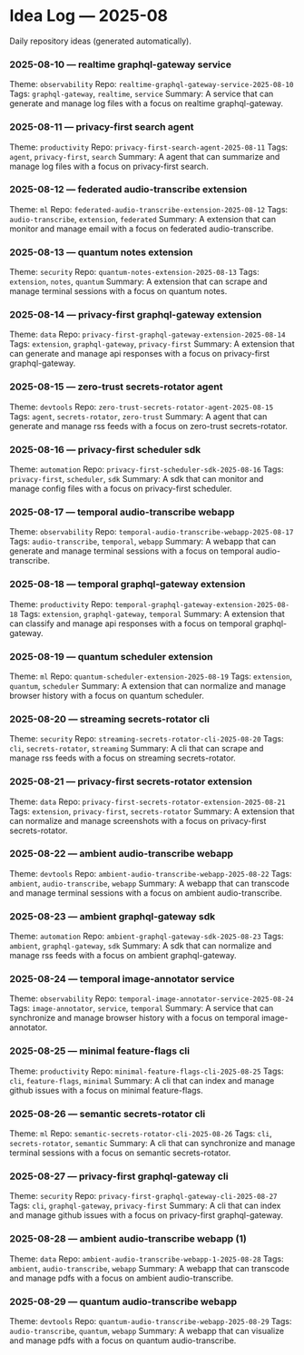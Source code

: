 # Idea Log — 2025-08

Daily repository ideas (generated automatically).

### 2025-08-10 — realtime graphql-gateway service
Theme: `observability`
Repo: `realtime-graphql-gateway-service-2025-08-10`
Tags: `graphql-gateway`, `realtime`, `service`
Summary: A service that can generate and manage log files with a focus on realtime graphql-gateway.

### 2025-08-11 — privacy-first search agent
Theme: `productivity`
Repo: `privacy-first-search-agent-2025-08-11`
Tags: `agent`, `privacy-first`, `search`
Summary: A agent that can summarize and manage log files with a focus on privacy-first search.

### 2025-08-12 — federated audio-transcribe extension
Theme: `ml`
Repo: `federated-audio-transcribe-extension-2025-08-12`
Tags: `audio-transcribe`, `extension`, `federated`
Summary: A extension that can monitor and manage email with a focus on federated audio-transcribe.

### 2025-08-13 — quantum notes extension
Theme: `security`
Repo: `quantum-notes-extension-2025-08-13`
Tags: `extension`, `notes`, `quantum`
Summary: A extension that can scrape and manage terminal sessions with a focus on quantum notes.

### 2025-08-14 — privacy-first graphql-gateway extension
Theme: `data`
Repo: `privacy-first-graphql-gateway-extension-2025-08-14`
Tags: `extension`, `graphql-gateway`, `privacy-first`
Summary: A extension that can generate and manage api responses with a focus on privacy-first graphql-gateway.

### 2025-08-15 — zero-trust secrets-rotator agent
Theme: `devtools`
Repo: `zero-trust-secrets-rotator-agent-2025-08-15`
Tags: `agent`, `secrets-rotator`, `zero-trust`
Summary: A agent that can generate and manage rss feeds with a focus on zero-trust secrets-rotator.

### 2025-08-16 — privacy-first scheduler sdk
Theme: `automation`
Repo: `privacy-first-scheduler-sdk-2025-08-16`
Tags: `privacy-first`, `scheduler`, `sdk`
Summary: A sdk that can monitor and manage config files with a focus on privacy-first scheduler.

### 2025-08-17 — temporal audio-transcribe webapp
Theme: `observability`
Repo: `temporal-audio-transcribe-webapp-2025-08-17`
Tags: `audio-transcribe`, `temporal`, `webapp`
Summary: A webapp that can generate and manage terminal sessions with a focus on temporal audio-transcribe.

### 2025-08-18 — temporal graphql-gateway extension
Theme: `productivity`
Repo: `temporal-graphql-gateway-extension-2025-08-18`
Tags: `extension`, `graphql-gateway`, `temporal`
Summary: A extension that can classify and manage api responses with a focus on temporal graphql-gateway.

### 2025-08-19 — quantum scheduler extension
Theme: `ml`
Repo: `quantum-scheduler-extension-2025-08-19`
Tags: `extension`, `quantum`, `scheduler`
Summary: A extension that can normalize and manage browser history with a focus on quantum scheduler.

### 2025-08-20 — streaming secrets-rotator cli
Theme: `security`
Repo: `streaming-secrets-rotator-cli-2025-08-20`
Tags: `cli`, `secrets-rotator`, `streaming`
Summary: A cli that can scrape and manage rss feeds with a focus on streaming secrets-rotator.

### 2025-08-21 — privacy-first secrets-rotator extension
Theme: `data`
Repo: `privacy-first-secrets-rotator-extension-2025-08-21`
Tags: `extension`, `privacy-first`, `secrets-rotator`
Summary: A extension that can normalize and manage screenshots with a focus on privacy-first secrets-rotator.

### 2025-08-22 — ambient audio-transcribe webapp
Theme: `devtools`
Repo: `ambient-audio-transcribe-webapp-2025-08-22`
Tags: `ambient`, `audio-transcribe`, `webapp`
Summary: A webapp that can transcode and manage terminal sessions with a focus on ambient audio-transcribe.

### 2025-08-23 — ambient graphql-gateway sdk
Theme: `automation`
Repo: `ambient-graphql-gateway-sdk-2025-08-23`
Tags: `ambient`, `graphql-gateway`, `sdk`
Summary: A sdk that can normalize and manage rss feeds with a focus on ambient graphql-gateway.

### 2025-08-24 — temporal image-annotator service
Theme: `observability`
Repo: `temporal-image-annotator-service-2025-08-24`
Tags: `image-annotator`, `service`, `temporal`
Summary: A service that can synchronize and manage browser history with a focus on temporal image-annotator.

### 2025-08-25 — minimal feature-flags cli
Theme: `productivity`
Repo: `minimal-feature-flags-cli-2025-08-25`
Tags: `cli`, `feature-flags`, `minimal`
Summary: A cli that can index and manage github issues with a focus on minimal feature-flags.

### 2025-08-26 — semantic secrets-rotator cli
Theme: `ml`
Repo: `semantic-secrets-rotator-cli-2025-08-26`
Tags: `cli`, `secrets-rotator`, `semantic`
Summary: A cli that can synchronize and manage terminal sessions with a focus on semantic secrets-rotator.

### 2025-08-27 — privacy-first graphql-gateway cli
Theme: `security`
Repo: `privacy-first-graphql-gateway-cli-2025-08-27`
Tags: `cli`, `graphql-gateway`, `privacy-first`
Summary: A cli that can index and manage github issues with a focus on privacy-first graphql-gateway.

### 2025-08-28 — ambient audio-transcribe webapp (1)
Theme: `data`
Repo: `ambient-audio-transcribe-webapp-1-2025-08-28`
Tags: `ambient`, `audio-transcribe`, `webapp`
Summary: A webapp that can transcode and manage pdfs with a focus on ambient audio-transcribe.

### 2025-08-29 — quantum audio-transcribe webapp
Theme: `devtools`
Repo: `quantum-audio-transcribe-webapp-2025-08-29`
Tags: `audio-transcribe`, `quantum`, `webapp`
Summary: A webapp that can visualize and manage pdfs with a focus on quantum audio-transcribe.
